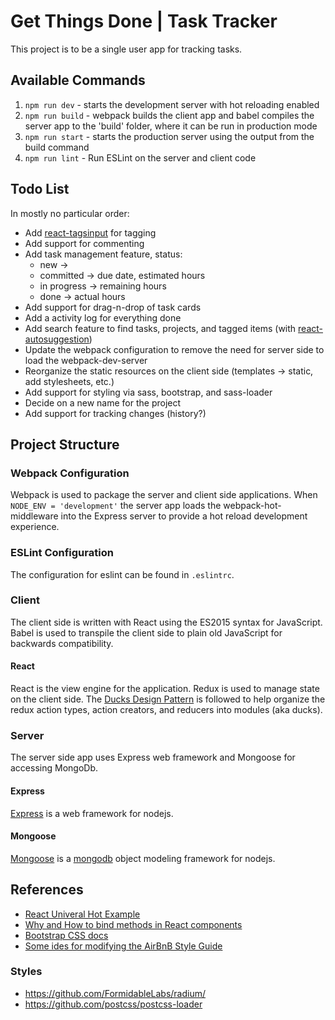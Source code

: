 # Get Things Done | Task Tracker

This project is to be a single user app for tracking tasks.

## Available Commands

1. `npm run dev` - starts the development server with hot reloading enabled
2. `npm run build` - webpack builds the client app and babel compiles the server app to the 'build' folder, where it can be run in production mode
3. `npm run start` - starts the production server using the output from the build command
4. `npm run lint` - Run ESLint on the server and client code

## Todo List

In mostly no particular order:

* Add [react-tagsinput](https://github.com/olahol/react-tagsinput) for tagging
* Add support for commenting
* Add task management feature, status:
  * new ->
  * committed -> due date, estimated hours
  * in progress -> remaining hours
  * done -> actual hours
* Add support for drag-n-drop of task cards
* Add a activity log for everything done
* Add search feature to find tasks, projects, and tagged items (with [react-autosuggestion](https://github.com/moroshko/react-autosuggest))
* Update the webpack configuration to remove the need for server side to load the webpack-dev-server
* Reorganize the static resources on the client side (templates -> static, add stylesheets, etc.)
* Add support for styling via sass, bootstrap, and sass-loader
* Decide on a new name for the project
* Add support for tracking changes (history?)

## Project Structure

### Webpack Configuration

Webpack is used to package the server and client side applications. When `NODE_ENV = 'development'` the server app loads the webpack-hot-middleware into the Express server to provide a hot reload development experience.

### ESLint Configuration
The configuration for eslint can be found in `.eslintrc`.

### Client
The client side is written with React using the ES2015 syntax for JavaScript. Babel is used to transpile the client side to plain old JavaScript for backwards compatibility.

#### React
React is the view engine for the application. Redux is used to manage state on the client side. The [Ducks Design Pattern](https://github.com/erikras/ducks-modular-redux) is followed to help organize the redux action types, action creators, and reducers into modules (aka ducks).

### Server
The server side app uses Express web framework and Mongoose for accessing MongoDb.

#### Express
[Express](http://expressjs.com/) is a web framework for nodejs.

#### Mongoose
[Mongoose](http://mongoosejs.com/) is a [mongodb](http://www.mongodb.org/) object modeling framework for nodejs.

## References
* [React Univeral Hot Example](https://github.com/erikras/react-redux-universal-hot-example)
* [Why and How to bind methods in React components](http://reactkungfu.com/2015/07/why-and-how-to-bind-methods-in-your-react-component-classes/)
* [Bootstrap CSS docs](http://getbootstrap.com/css/)
* [Some ides for modifying the AirBnB Style Guide](https://medium.freecodecamp.com/adding-some-air-to-the-airbnb-style-guide-3df40e31c57a#.92ccwi5dp)

### Styles
* https://github.com/FormidableLabs/radium/
* https://github.com/postcss/postcss-loader
